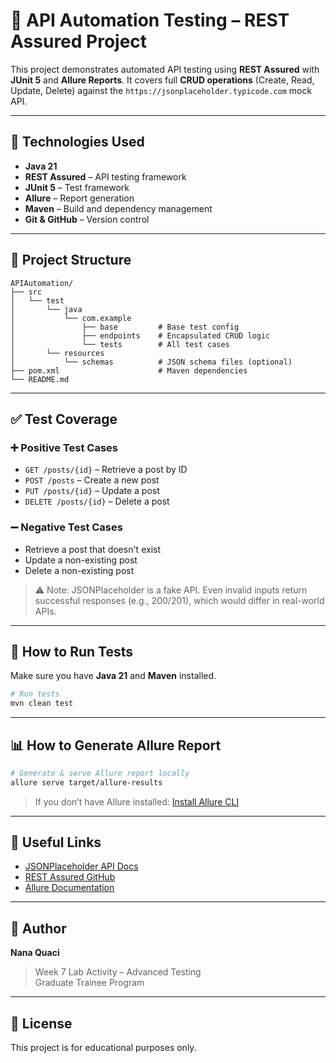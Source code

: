 # 🧪 API Automation Testing – REST Assured Project

This project demonstrates automated API testing using **REST Assured** with **JUnit 5** and **Allure Reports**. It covers full **CRUD operations** (Create, Read, Update, Delete) against the `https://jsonplaceholder.typicode.com` mock API.

---

## 🚀 Technologies Used

- **Java 21**
- **REST Assured** – API testing framework
- **JUnit 5** – Test framework
- **Allure** – Report generation
- **Maven** – Build and dependency management
- **Git & GitHub** – Version control

---

## 🧩 Project Structure

```
APIAutomation/
├── src
│   └── test
│       └── java
│           └── com.example
│               ├── base         # Base test config
│               ├── endpoints    # Encapsulated CRUD logic
│               └── tests        # All test cases
│       └── resources
│           └── schemas          # JSON schema files (optional)
├── pom.xml                      # Maven dependencies
└── README.md
```

---

## ✅ Test Coverage

### ➕ Positive Test Cases
- `GET /posts/{id}` – Retrieve a post by ID
- `POST /posts` – Create a new post
- `PUT /posts/{id}` – Update a post
- `DELETE /posts/{id}` – Delete a post

### ➖ Negative Test Cases
- Retrieve a post that doesn't exist
- Update a non-existing post
- Delete a non-existing post

> ⚠️ Note: JSONPlaceholder is a fake API. Even invalid inputs return successful responses (e.g., 200/201), which would differ in real-world APIs.

---

## 📄 How to Run Tests

Make sure you have **Java 21** and **Maven** installed.

```bash
# Run tests
mvn clean test
```

---

## 📊 How to Generate Allure Report

```bash
# Generate & serve Allure report locally
allure serve target/allure-results
```

> If you don’t have Allure installed: [Install Allure CLI](https://docs.qameta.io/allure/#_installing_a_commandline)

---

## 🔗 Useful Links

- [JSONPlaceholder API Docs](https://jsonplaceholder.typicode.com/)
- [REST Assured GitHub](https://github.com/rest-assured/rest-assured)
- [Allure Documentation](https://docs.qameta.io/allure/)

---

## 👤 Author

**Nana Quaci**
> Week 7 Lab Activity – Advanced Testing  
> Graduate Trainee Program

---

## 🏁 License

This project is for educational purposes only.

